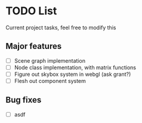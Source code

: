 # TODO List
Current project tasks, feel free to modify this

## Major features
 - [ ] Scene graph implementation
 - [ ] Node class implementation, with matrix functions
 - [ ] Figure out skybox system in webgl (ask grant?)
 - [ ] Flesh out component system

## Bug fixes
- [ ] asdf